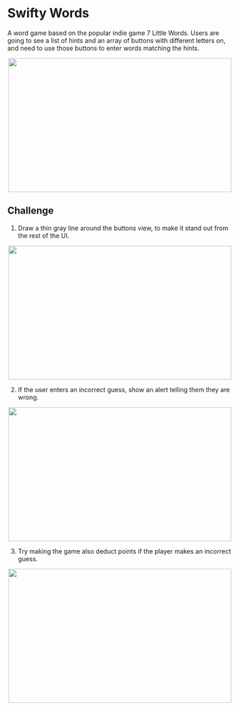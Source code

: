 # Swifty Words
A word game based on the popular indie game 7 Little Words. Users are going to see a list of hints and an array of buttons with different letters on, and need to use those buttons to enter words matching the hints.

<p align="center">
  <img width="500" height="300" src="https://user-images.githubusercontent.com/27751735/57089531-491ab400-6d0d-11e9-963e-b4fcd83ee7c4.png">
</p>

## Challenge
1. Draw a thin gray line around the buttons view, to make it stand out from the rest of the UI.
<p align="center">
  <img width="500" height="300" src="https://user-images.githubusercontent.com/27751735/57090047-90557480-6d0e-11e9-9d63-d8141594dfbc.png">
</p>

2. If the user enters an incorrect guess, show an alert telling them they are wrong.
<p align="center">
  <img width="500" height="300" src="https://user-images.githubusercontent.com/27751735/57116793-15b54500-6d60-11e9-8267-dd6ebef3f668.png">
</p>

3. Try making the game also deduct points if the player makes an incorrect guess.
<p align="center">
  <img width="500" height="300" src="https://user-images.githubusercontent.com/27751735/57117552-988cce80-6d65-11e9-829a-547fbb5b0c78.png">
</p>
